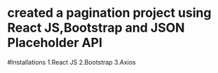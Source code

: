 # created a pagination project using React JS,Bootstrap and JSON Placeholder API

#Installations 
1.React JS 
2.Bootstrap
3.Axios
